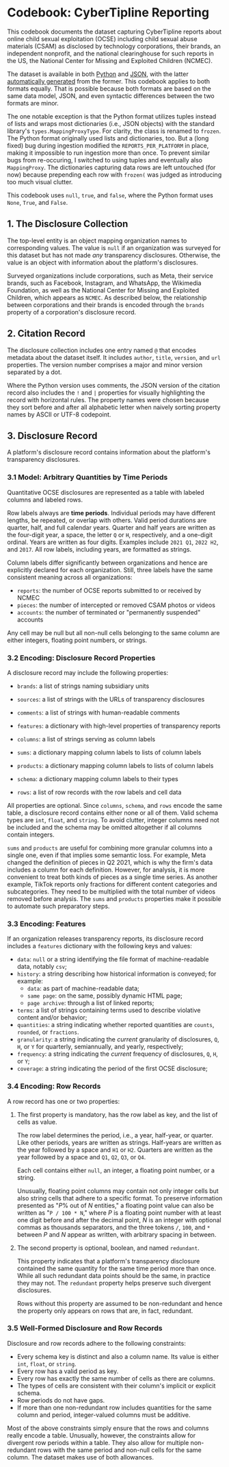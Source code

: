 # Codebook: CyberTipline Reporting

This codebook documents the dataset capturing CyberTipline reports about online
child sexual exploitation (OCSE) including child sexual abuse materials (CSAM)
as disclosed by technology corporations, their brands, an independent nonprofit,
and the national clearinghouse for such reports in the US, the National Center
for Missing and Exploited Children (NCMEC).

The dataset is available in both [Python](intransparent/by_platform/data.py) and
[JSON](data/ocse-reports-per-platform.json), with the latter [automatically
generated](intransparent/by_platform/export.py) from the former. This codebook
applies to both formats equally. That is possible because both formats are based
on the same data model, JSON, and even syntactic differences between the two
formats are minor.

The one notable exception is that the Python format utilizes tuples instead of
lists and wraps most dictionaries (i.e., JSON objects) with the standard
library's `types.MappingProxyType`. For clarity, the class is renamed to
`frozen`. The Python format originally used lists and dictionaries, too. But a
(long fixed) bug during ingestion modified the `REPORTS_PER_PLATFORM` in place,
making it impossible to run ingestion more than once. To prevent similar bugs
from re-occuring, I switched to using tuples and eventually also `MappingProxy`.
The dictionaries capturing data rows are left untouched (for now) because
prepending each row with `frozen(` was judged as introducing too much visual
clutter.

This codebook uses `null`, `true`, and `false`, where the Python format uses
`None`, `True`, and `False`.


## 1. The Disclosure Collection

The top-level entity is an object mapping organization names to corresponding
values. The value is `null` if an organization was surveyed for this dataset but
has not made *any* transparency disclosures. Otherwise, the value is an object
with information about the platform's disclosures.

Surveyed organizations include corporations, such as Meta, their service brands,
such as Facebook, Instagram, and WhatsApp, the Wikimedia Foundation, as well as
the National Center for Missing and Exploited Children, which appears as
`NCMEC`. As described below, the relationship between corporations and their
brands is encoded through the `brands` property of a corporation's disclosure
record.


## 2. Citation Record

The disclosure collection includes one entry named `@` that encodes metadata
about the dataset itself. It includes `author`, `title`, `version`, and `url`
properties. The version number comprises a major and minor version separated by
a dot.

Where the Python version uses comments, the JSON version of the citation record
also includes the `!` and `|` properties for visually highlighting the record
with horizontal rules. The property names were chosen because they sort before
and after all alphabetic letter when naively sorting property names by ASCII or
UTF-8 codepoint.


## 3. Disclosure Record

A platform's disclosure record contains information about the platform's
transparency disclosures.


### 3.1 Model: Arbitrary Quantities by Time Periods

Quantitative OCSE disclosures are represented as a table with labeled columns
and labeled rows.

Row labels always are **time periods**. Individual periods may have different
lengths, be repeated, or overlap with others. Valid period durations are
quarter, half, and full calendar years. Quarter and half years are written as
the four-digit year, a space, the letter `Q` or `H`, respectively, and a
one-digit ordinal. Years are written as four digits. Examples include `2021 Q1`,
`2022 H2`, and `2017`. All row labels, including years, are formatted as
strings.

Column labels differ significantly between organizations and hence are
explicitly declared for each organization. Still, three labels have the same
consistent meaning across all organizations:

  * `reports`: the number of OCSE reports submitted to or received by NCMEC
  * `pieces`: the number of intercepted or removed CSAM photos or videos
  * `accounts`: the number of terminated or "permanently suspended" accounts

Any cell may be null but all non-null cells belonging to the same column are
either integers, floating point numbers, or strings.


### 3.2 Encoding: Disclosure Record Properties

A disclosure record may include the following properties:

  * `brands`: a list of strings naming subsidiary units
  * `sources`: a list of strings with the URLs of transparency disclosures
  * `comments`: a list of strings with human-readable comments
  * `features`: a dictionary with high-level properties of transparency reports

  * `columns`: a list of strings serving as column labels
  * `sums`: a dictionary mapping column labels to lists of column labels
  * `products`: a dictionary mapping column labels to lists of column labels
  * `schema`: a dictionary mapping column labels to their types
  * `rows`: a list of row records with the row labels and cell data

All properties are optional. Since `columns`, `schema`, and `rows` encode the
same table, a disclosure record contains either none or all of them. Valid
schema types are `int`, `float`, and `string`. To avoid clutter, integer columns
need not be included and the schema may be omitted altogether if all columns
contain integers.

`sums` and `products` are useful for combining more granular columns into a
single one, even if that implies some semantic loss. For example, Meta changed
the definition of pieces in Q2 2021, which is why the firm's data includes a
column for each definition. However, for analysis, it is more convenient to
treat both kinds of pieces as a single time series. As another example, TikTok
reports only fractions for different content categories and subcategories. They
need to be multiplied with the total number of videos removed before analysis.
The `sums` and `products` properties make it possible to automate such
preparatory steps.


### 3.3 Encoding: Features

If an organization releases transparency reports, its disclosure record includes
a `features` dictionary with the following keys and values:

  * `data`: `null` or a string identifying the file format of machine-readable
    data, notably `csv`;
  * `history`: a string describing how historical information is conveyed; for
    example:
      * `data`: as part of machine-readable data;
      * `same page`: on the same, possibly dynamic HTML page;
      * `page archive`: through a list of linked reports;
  * `terms`: a list of strings containing terms used to describe violative
    content and/or behavior;
  * `quantities`: a string indicating whether reported quantities are `counts`,
    `rounded`, or `fractions`.
  * `granularity`: a string indicating the *current* granularity of disclosures,
    `Q`, `H`, or `Y` for quarterly, semiannually, and yearly, respectively;
  * `frequency`: a string indicating the *current* frequency of disclosures,
    `Q`, `H`, or `Y`;
  * `coverage`: a string indicating the period of the first OCSE disclosure;



### 3.4 Encoding: Row Records

A row record has one or two properties:

 1. The first property is mandatory, has the row label as key, and the list of
    cells as value.

    The row label determines the period, i.e., a year, half-year, or quarter.
    Like other periods, years are written as strings. Half-years are written as
    the year followed by a space and `H1` or `H2`. Quarters are written as the
    year followed by a space and `Q1`, `Q2`, `Q3`, or `Q4`.

    Each cell contains either `null`, an integer, a floating point number, or a
    string.

    Unusually, floating point columns may contain not only integer cells but
    also string cells that adhere to a specific format. To preserve information
    presented as "_P_% out of _N_ entities," a floating point value can also be
    written as "`P / 100 * N`," where _P_ is a floating point number with at
    least one digit before and after the decimal point, _N_ is an integer with
    optional commas as thousands separators, and the three tokens `/`, `100`,
    and `*` between _P_ and _N_ appear as written, with arbitrary spacing in
    between.

 2. The second property is optional, boolean, and named `redundant`.

    This property indicates that a platform's transparency disclosure contained
    the same quantity for the same time period more than once. While all such
    redundant data points should be the same, in practice they may not. The
    `redundant` property helps preserve such divergent disclosures.

    Rows without this property are assumed to be non-redundant and hence the
    property only appears on rows that are, in fact, redundant.


### 3.5 Well-Formed Disclosure and Row Records

Disclosure and row records adhere to the following constraints:

  * Every schema key is distinct and also a column name. Its value is either
    `int`, `float`, or `string`.
  * Every row has a valid period as key.
  * Every row has exactly the same number of cells as there are columns.
  * The types of cells are consistent with their column's implicit or explicit
    schema.
  * Row periods do not have gaps.
  * If more than one non-redundant row includes quantities for the same column
    and period, integer-valued columns must be additive.

Most of the above constraints simply ensure that the rows and columns really
encode a table. Unusually, however, the constraints allow for divergent row
periods within a table. They also allow for multiple non-redundant rows with the
same period and non-null cells for the same column. The dataset makes use of
both allowances.

